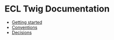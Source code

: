 # ECL Twig Documentation

- [Getting started](./getting-started.md)
- [Conventions](./conventions.md)
- [Decisions](./decisions/)
